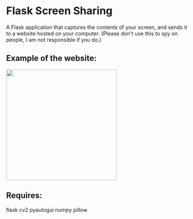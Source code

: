 # Flask Screen Sharing
A Flask application that captures the contents of your screen, and sends it to a website hosted on your computer.
(Please don't use this to spy on people, I am not responsible if you do.)

## Example of the website:
<img src="/media(not_used)/example.gif" width="300">

## Requires:
flask
cv2
pyautogui
numpy
pillow

